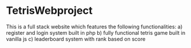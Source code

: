 # TetrisWebproject

This is a full stack website which features the following functionalities: 
a) register and login system built in php
b) fully functional tetris game built in vanilla js
c) leaderboard system with rank based on score
